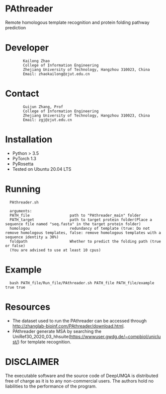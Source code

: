 # PAthreader
  Remote homologous template recognition and protein folding pathway prediction

# Developer
            Kailong Zhao
            College of Information Engineering
            Zhejiang University of Technology, Hangzhou 310023, China
            Email: zhaokailong@zjut.edu.cn

# Contact
            Guijun Zhang, Prof
            College of Information Engineering
            Zhejiang University of Technology, Hangzhou 310023, China
            Email: zgj@zjut.edu.cn

# Installation
- Python > 3.5
- PyTorch 1.3
- PyRosetta
- Tested on Ubuntu 20.04 LTS


# Running
```
  PAthreader.sh 

  arguments:
  PATH_file                  path to "PAthreader_main" folder
  PATH_target                path to target protein folder(Place a sequence file named "seq.fasta" in the target protein folder)
  homologou                  redundancy of template (true: Do not remove homologous templates, false: remove homologous templates with a sequence identity ≥ 30%)
  foldpath                   Whether to predict the folding path (true or false)
  (You are advised to use at least 10 cpus)
```
  
# Example
```
  bash PATH_file/Run_file/PAthreader.sh PATH_file PATH_file/example true true
```

# Resources
- The dataset used to run the PAthreader can be accessed through http://zhanglab-bioinf.com/PAthreader/download.html.
- PAthreader generate MSA by searching the UniRef30_2020_03_hhsuite(https://wwwuser.gwdg.de/~compbiol/uniclust/) for template recognition.
  

# DISCLAIMER
  The executable software and the source code of DeepUMQA is distributed free of charge as it is to any non-commercial users. The authors hold no liabilities to the     performance of the program.
